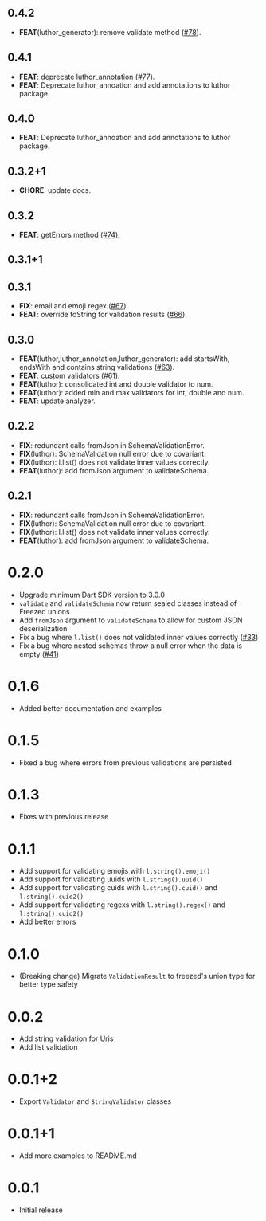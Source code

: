 ## 0.4.2

 - **FEAT**(luthor_generator): remove validate method ([#78](https://github.com/exaby73/luthor/issues/78)).

## 0.4.1

 - **FEAT**: deprecate luthor_annotation ([#77](https://github.com/exaby73/luthor/issues/77)).
 - **FEAT**: Deprecate luthor_annoation and add annotations to luthor package.

## 0.4.0

- **FEAT**: Deprecate luthor_annoation and add annotations to luthor package.

## 0.3.2+1

- **CHORE**: update docs.

## 0.3.2

- **FEAT**: getErrors method ([#74](https://github.com/exaby73/luthor/issues/74)).

## 0.3.1+1

## 0.3.1

- **FIX**: email and emoji regex ([#67](https://github.com/exaby73/luthor/issues/67)).
- **FEAT**: override toString for validation results ([#66](https://github.com/exaby73/luthor/issues/66)).

## 0.3.0

- **FEAT**(luthor,luthor_annotation,luthor_generator): add startsWith, endsWith and contains string validations ([#63](https://github.com/exaby73/luthor/issues/63)).
- **FEAT**: custom validators ([#61](https://github.com/exaby73/luthor/issues/61)).
- **FEAT**(luthor): consolidated int and double validator to num.
- **FEAT**(luthor): added min and max validators for int, double and num.
- **FEAT**: update analyzer.

## 0.2.2

- **FIX**: redundant calls fromJson in SchemaValidationError.
- **FIX**(luthor): SchemaValidation null error due to covariant.
- **FIX**(luthor): l.list() does not validate inner values correctly.
- **FEAT**(luthor): add fromJson argument to validateSchema.

## 0.2.1

- **FIX**: redundant calls fromJson in SchemaValidationError.
- **FIX**(luthor): SchemaValidation null error due to covariant.
- **FIX**(luthor): l.list() does not validate inner values correctly.
- **FEAT**(luthor): add fromJson argument to validateSchema.

# 0.2.0

- Upgrade minimum Dart SDK version to 3.0.0
- `validate` and `validateSchema` now return sealed classes instead of Freezed unions
- Add `fromJson` argument to `validateSchema` to allow for custom JSON deserialization
- Fix a bug where `l.list()` does not validated inner values correctly ([#33](https://github.com/exaby73/luthor/issues/33))
- Fix a bug where nested schemas throw a null error when the data is empty ([#41](https://github.com/exaby73/luthor/issues/41))

# 0.1.6

- Added better documentation and examples

# 0.1.5

- Fixed a bug where errors from previous validations are persisted

# 0.1.3

- Fixes with previous release

# 0.1.1

- Add support for validating emojis with `l.string().emoji()`
- Add support for validating uuids with `l.string().uuid()`
- Add support for validating cuids with `l.string().cuid()` and `l.string().cuid2()`
- Add support for validating regexs with `l.string().regex()` and `l.string().cuid2()`
- Add better errors

# 0.1.0

- (Breaking change) Migrate `ValidationResult` to freezed's union type for better type safety

# 0.0.2

- Add string validation for Uris
- Add list validation

# 0.0.1+2

- Export `Validator` and `StringValidator` classes

# 0.0.1+1

- Add more examples to README.md

# 0.0.1

- Initial release

